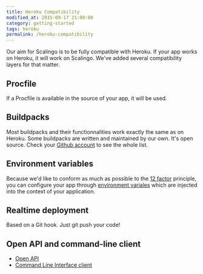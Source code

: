```yaml
---
title: Heroku Compatibility
modified_at: 2015-09-17 21:00:00
category: getting-started
tags: heroku
permalink: /heroku-compatibility
---
```


Our aim for Scalingo is to be fully compatible with Heroku. If your app works on Heroku, it will work on Scalingo. We've added several compatibility layers for that matter.

## Procfile

If a Procfile is available in the source of your app, it will be used.

## Buildpacks

Most buildpacks and their functionnalities work exactly the same as on Heroku. Some buildpacks are written and maintained by our own. It's open source. Check your [Github account](https://github.com/Scalingo/) to see the whole list.

## Environment variables

Because we'd like to conform as much as possible to the [12 factor](http://12factor.net/) principle, you can configure your app through [environment variales](app/environment.html) which are injected into the context of your application.

## Realtime deployment

Based on a Git hook. Just git push your code!

## Open API and command-line client

* [Open API](http://developers.scalingo.com/)
* [Command Line Interface client](http://cli.scalingo.com/)
